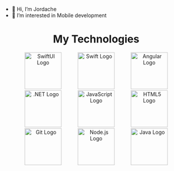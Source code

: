 - 👋 Hi, I’m Jordache
- 👀 I’m interested in Mobile development

<h1 align="center">My Technologies</h1>
<p align="center">
  <img style="margin: 0 20px;" src="https://developer.apple.com/assets/elements/icons/swiftui/swiftui-96x96_2x.png" width="100" alt="SwiftUI Logo">
   <img style="margin: 0 20px;" src="https://upload.wikimedia.org/wikipedia/commons/thumb/9/9d/Swift_logo.svg/640px-Swift_logo.svg.png" width="100" alt="Swift Logo">
  <img style="margin: 0 20px;" src="https://angular.io/assets/images/logos/angular/angular.svg" width="100" alt="Angular Logo">
  <img style="margin: 0 20px;" src="https://upload.wikimedia.org/wikipedia/commons/e/ee/.NET_Core_Logo.svg" width="100" alt=".NET Logo">
  <img style="margin: 0 20px;" src="https://upload.wikimedia.org/wikipedia/commons/9/99/Unofficial_JavaScript_logo_2.svg" width="100" alt="JavaScript Logo">
  <img style="margin: 0 20px;" src="https://upload.wikimedia.org/wikipedia/commons/3/38/HTML5_Badge.svg" width="100" alt="HTML5 Logo">
  <img style="margin: 0 20px;" src="https://upload.wikimedia.org/wikipedia/commons/thumb/e/e0/Git-logo.svg/1280px-Git-logo.svg.png" width="100" alt="Git Logo">
  <img style="margin: 0 20px;" src="https://upload.wikimedia.org/wikipedia/commons/thumb/d/d9/Node.js_logo.svg/1280px-Node.js_logo.svg.png" width="100" alt="Node.js Logo">
  <img style="margin: 0 20px;" src="https://upload.wikimedia.org/wikipedia/en/3/30/Java_programming_language_logo.svg" width="100" alt="Java Logo">
</p>





<!---
Jordache007/Jordache007 is a ✨ special ✨ repository because its `README.md` (this file) appears on your GitHub profile.
You can click the Preview link to take a look at your changes.
--->
